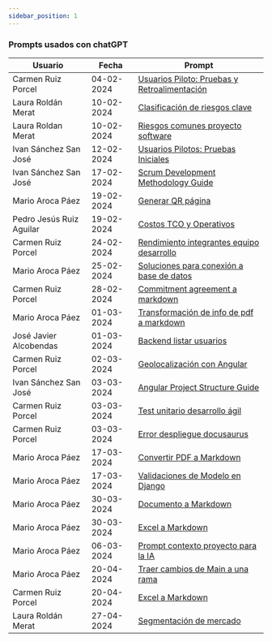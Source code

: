```yaml
---
sidebar_position: 1
---
```


### Prompts usados con chatGPT

| Usuario                  | Fecha      | Prompt                                                                                                             |
| ------------------------ | ---------- | ------------------------------------------------------------------------------------------------------------------ |
| Carmen Ruiz Porcel       | 04-02-2024 | [Usuarios Piloto: Pruebas y Retroalimentación](https://chat.openai.com/share/9a377b74-cea0-4b54-8c56-f15374137b52) |
| Laura Roldán Merat       | 10-02-2024 | [Clasificación de riesgos clave](https://chat.openai.com/share/0afa41ad-3c54-4871-8001-7057e4146d49)               |
| Laura Roldan Merat       | 10-02-2024 | [Riesgos comunes proyecto software](https://chat.openai.com/share/aa89bd5a-c33b-455d-bc56-929291021015)            |
| Ivan Sánchez San José    | 12-02-2024 | [Usuarios Pilotos: Pruebas Iniciales](https://chat.openai.com/share/314dc266-69d7-4b7c-b538-8919455cee57)          |
| Ivan Sánchez San José    | 17-02-2024 | [Scrum Development Methodology Guide](https://chat.openai.com/share/135e8b3c-6eb7-4cba-9170-6eee3358668c)          |
| Mario Aroca Páez         | 19-02-2024 | [Generar QR página](https://chat.openai.com/share/7ceb3db2-4869-4b8a-b099-a34d55d797d5)                            |
| Pedro Jesús Ruiz Aguilar | 19-02-2024 | [Costos TCO y Operativos](https://chat.openai.com/share/161c8ef9-1318-41d6-a1ec-98d88242bfdd)                      |
| Carmen Ruiz Porcel       | 24-02-2024 | [Rendimiento integrantes equipo desarrollo](https://chat.openai.com/share/854ba8a5-a501-4850-a7b9-26517d7d2c73)    |
| Mario Aroca Páez         | 25-02-2024 | [Soluciones para conexión a base de datos](https://chat.openai.com/share/b10abf89-8f17-497d-9e00-35d95c6aa53e)     |
| Carmen Ruiz Porcel       | 28-02-2024 | [Commitment agreement a markdown](https://chat.openai.com/share/0fa9e4ae-0949-44ff-b90f-8d6ad4d36ce7)              |
| Mario Aroca Páez         | 01-03-2024 | [Transformación de info de pdf a markdown](https://chat.openai.com/share/79809a73-afb7-46b6-93c3-acded5bb4512)     |
| José Javier Alcobendas   | 01-03-2024 | [Backend listar usuarios](https://chat.openai.com/share/67b94869-5440-4bb4-a903-6b93233cb391)                      |
| Carmen Ruiz Porcel       | 02-03-2024 | [Geolocalización con Angular](https://chat.openai.com/share/89fa9b05-ec9b-4661-b0e1-948bc38ac91c)                  |
| Ivan Sánchez San José    | 03-03-2024 | [Angular Project Structure Guide](https://chat.openai.com/share/e78fccf0-50f8-4543-b3cd-0387226d9034)              |
| Carmen Ruiz Porcel       | 03-03-2024 | [Test unitario desarrollo ágil](https://chat.openai.com/share/91ee4faa-31b6-404d-8f7e-3215284424a2)                |
| Carmen Ruiz Porcel       | 03-03-2024 | [Error despliegue docusaurus](https://chat.openai.com/share/7e743e68-f7d4-400f-8285-d5cc1335cb9f)                  |
| Mario Aroca Páez         | 17-03-2024 | [Convertir PDF a Markdown](https://chat.openai.com/share/3a07272f-41d9-4f8c-9780-2ec37115d815)                     |
| Mario Aroca Páez         | 17-03-2024 | [Validaciones de Modelo en Django](https://chat.openai.com/share/eb21a58a-43b4-4e8b-9634-edd7d8ef2377)             |
| Mario Aroca Páez         | 30-03-2024 | [Documento a Markdown](https://chat.openai.com/share/9fae8fea-9a0b-49b5-96e9-83bc755e104c)                         |
| Mario Aroca Páez         | 30-03-2024 | [Excel a Markdown](https://chat.openai.com/share/082febe3-71ef-42f5-978e-a083e2054bc2)                             |
| Mario Aroca Páez         | 06-03-2024 | [Prompt contexto proyecto para la IA](https://chat.openai.com/share/9228d90b-5b73-468d-9a6a-961b221ab2d4)          |
| Mario Aroca Páez       | 20-04-2024 | [Traer cambios de Main a una rama](https://chat.openai.com/share/c4b89f77-a9e9-4071-95f4-e8af1b3b412b)                |
| Carmen Ruiz Porcel       | 20-04-2024 | [Excel a Markdown](https://chat.openai.com/share/a133060e-2bbb-470e-8f00-0cae75cbdf01)                             |
| Laura Roldán Merat    | 27-04-2024 | [Segmentación de mercado](https://chat.openai.com/share/21136fff-4ee1-4d7b-a48b-6c867e9ee7d8)                             |

